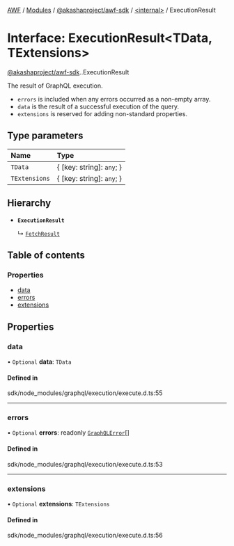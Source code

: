 [AWF](../README.md) / [Modules](../modules.md) / [@akashaproject/awf-sdk](../modules/akashaproject_awf_sdk.md) / [<internal\>](../modules/akashaproject_awf_sdk._internal_.md) / ExecutionResult

# Interface: ExecutionResult<TData, TExtensions\>

[@akashaproject/awf-sdk](../modules/akashaproject_awf_sdk.md).[<internal>](../modules/akashaproject_awf_sdk._internal_.md).ExecutionResult

The result of GraphQL execution.

  - `errors` is included when any errors occurred as a non-empty array.
  - `data` is the result of a successful execution of the query.
  - `extensions` is reserved for adding non-standard properties.

## Type parameters

| Name | Type |
| :------ | :------ |
| `TData` | { [key: string]: `any`;  } |
| `TExtensions` | { [key: string]: `any`;  } |

## Hierarchy

- **`ExecutionResult`**

  ↳ [`FetchResult`](akashaproject_awf_sdk._internal_.FetchResult.md)

## Table of contents

### Properties

- [data](akashaproject_awf_sdk._internal_.ExecutionResult.md#data)
- [errors](akashaproject_awf_sdk._internal_.ExecutionResult.md#errors)
- [extensions](akashaproject_awf_sdk._internal_.ExecutionResult.md#extensions)

## Properties

### data

• `Optional` **data**: `TData`

#### Defined in

sdk/node_modules/graphql/execution/execute.d.ts:55

___

### errors

• `Optional` **errors**: readonly [`GraphQLError`](../classes/akashaproject_awf_sdk._internal_.GraphQLError.md)[]

#### Defined in

sdk/node_modules/graphql/execution/execute.d.ts:53

___

### extensions

• `Optional` **extensions**: `TExtensions`

#### Defined in

sdk/node_modules/graphql/execution/execute.d.ts:56
